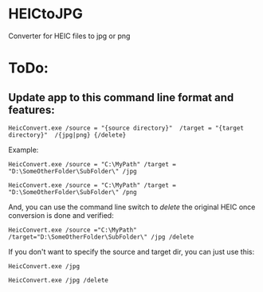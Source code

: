 # HEICtoJPG

Converter for HEIC files to jpg or png


# ToDo:
## Update app to this command line format and features:

    HeicConvert.exe /source = "{source directory}"  /target = "{target directory}"  /{jpg|png} {/delete}


Example:

    HeicConvert.exe /source = "C:\MyPath" /target = "D:\SomeOtherFolder\SubFolder\" /jpg

    HeicConvert.exe /source = "C:\MyPath" /target = "D:\SomeOtherFolder\SubFolder\" /png


And, you can use the command line switch to *delete* the original HEIC once conversion is done and verified:

    HeicConvert.exe /source ="C:\MyPath" /target="D:\SomeOtherFolder\SubFolder\" /jpg /delete


If you don't want to specify the source and target dir, you can just use this:

    HeicConvert.exe /jpg
    
    HeicConvert.exe /jpg /delete




